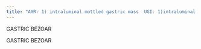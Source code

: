 ```yaml
---
title: "AXR: 1) intraluminal mottled gastric mass  UGI: 1)intraluminal mass not connected to gastric wall 2) best seen on delayed films of stomach Types: 1) tricho(hair, MC older kids), phyto(vegetable), lacto(milk, infants), gastrolith (combo) Tx: 1) Lacto disappear w/ increased water intake 2) Tricho &amp; Phyto usually require surgery Comp: 1) obstruction 2) protein losing enteropathy 3) ulcer 4) perforation 5) hemorrhage"
---
```

GASTRIC BEZOAR

GASTRIC 
BEZOAR

